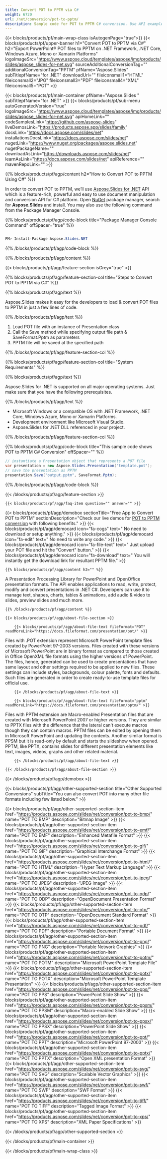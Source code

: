 ```yaml
---
title: Convert POT to PPTM via C# 
weight: 6720
url: /net/conversion/pot-to-pptm/ 
description: Sample code for POT to PPTM C# conversion. Use API example code for batch POT files to PPTM conversion within VB.NET, Asp.NET or any .NET based application.
---
```


{{< blocks/products/pf/main-wrap-class isAutogenPage="true">}}
{{< blocks/products/pf/upper-banner h1="Convert POT to PPTM via C#" h2="Export PowerPoint® POT files to PPTM on .NET Framework, .NET Core, Windows Azure, Mono or Xamarin Platforms" logoImageSrc="https://www.aspose.cloud/templates/aspose/img/products/slides/aspose_slides-for-net.svg" sourceAdditionalConversionTag="" additionalConversionTag="PPTM" pfName="Aspose.Slides" subTitlepfName="for .NET" downloadUrl="" fileiconsmall1="HTML" fileiconsmall2="JPG" fileiconsmall3="PDF" fileiconsmall4="XML" fileiconsmall5="POT" >}}

{{< blocks/products/pf/main-container pfName="Aspose.Slides " subTitlepfName="for .NET" >}}
{{< blocks/products/pf/sub-menu autoGeneratedVersion="true" logoImageSrc="https://www.aspose.cloud/templates/aspose/img/products/slides/aspose_slides-for-net.svg" apiHomeLink="" codeSamplesLink="https://github.com/aspose-slides" liveDemosLink="https://products.aspose.app/slides/family" docsLink="https://docs.aspose.com/slides/net" installationsDocsLink="https://docs.aspose.com/slides/net" nugetLink="https://www.nuget.org/packages/aspose.slides.net" nugetPackageName="" downloadAsLink="https://downloads.aspose.com/slides/net" learnAsLink="https://docs.aspose.com/slides/net" apiReference="" mavenRepoLink="" >}}

{{% blocks/products/pf/agp/content h2="How to Convert POT to PPTM Using C#" %}}

 In order to convert POT to PPTM, we’ll use
 [Aspose.Slides for .NET](https://products.aspose.com/slides/net) 
 API which is a feature-rich, powerful and easy to use document manipulation and conversion API for C# platform. Open
 [NuGet](https://www.nuget.org/packages/aspose.slides.net) 
 package manager, search for
 **Aspose.Slides** 
 and install. You may also use the following command from the Package Manager Console.

{{% blocks/products/pf/agp/code-block title="Package Manager Console Command" offSpacer="true" %}}

```cs

PM> Install-Package Aspose.Slides.NET

```

{{% /blocks/products/pf/agp/code-block %}}

{{% /blocks/products/pf/agp/content %}}

{{< blocks/products/pf/agp/feature-section isGrey="true" >}}

{{% blocks/products/pf/agp/feature-section-col title="Steps to Convert POT to PPTM via C#" %}}

{{% blocks/products/pf/agp/text %}}

 Aspose.Slides makes it easy for the developers to load & convert POT files to PPTM in just a few lines of code.

{{% /blocks/products/pf/agp/text %}}

1.  Load POT file with an instance of Presentation class
1.  Call the Save method while specifying output file path & SaveFormat.Pptm as parameters
1.  PPTM file will be saved at the specified path

{{% /blocks/products/pf/agp/feature-section-col %}}

{{% blocks/products/pf/agp/feature-section-col title="System Requirements" %}}

{{% blocks/products/pf/agp/text %}}

 Aspose.Slides for .NET is supported on all major operating systems. Just make sure that you have the following prerequisites.

{{% /blocks/products/pf/agp/text %}}

-  Microsoft Windows or a compatible OS with .NET Framework, .NET Core, Windows Azure, Mono or Xamarin Platforms.
-  Development environment like Microsoft Visual Studio.
-  Aspose.Slides for .NET DLL referenced in your project.

{{% /blocks/products/pf/agp/feature-section-col %}}

{{% blocks/products/pf/agp/code-block title="This sample code shows POT to PPTM C# Conversion" offSpacer="" %}}

```cs
// instantiate a Presentation object that represents a POT file
var presentation = new Aspose.Slides.Presentation("template.pot");
// save the presentation as PPTM
presentation.Save("output.pptm", SaveFormat.Pptm); 

```

{{% /blocks/products/pf/agp/code-block %}}

{{< /blocks/products/pf/agp/feature-section >}}

    {{< blocks/products/pf/agp/faq-item question="" answer="" >}}
 

<!-- aboutfile Starts -->

{{< blocks/products/pf/agp/demobox sectionTitle="Free App to Convert POT to PPTM" sectionDescription="Check our live demos for [POT to PPTM conversion](https://products.aspose.app/slides/conversion/pot-to-pptm) with following benefits." >}}
        {{< blocks/products/pf/agp/democard icon="fa-cogs" text=" No need to download or setup anything." >}}
        {{< blocks/products/pf/agp/democard icon="fa-edit" text=" No need to write any code." >}}
        {{< blocks/products/pf/agp/democard icon="fa-file-text" text=" Just upload your POT file and hit the \"Convert\" button." >}}
        {{< blocks/products/pf/agp/democard icon="fa-download" text=" You will instantly get the download link for resultant PPTM file." >}}

    {{% blocks/products/pf/agp/content h2="" %}}

 A Presentation Processing Library for PowerPoint and OpenOffice presentation formats. The API enables applications to read, write, protect, modify and convert presentations in .NET C#. Developers can use it to manage text, shapes, charts, tables & animations, add audio & video to slides, preview slides and much more.



    {{% /blocks/products/pf/agp/content %}}

    {{< blocks/products/pf/agp/about-file-section >}}

        {{< blocks/products/pf/agp/about-file-text fileFormat="POT" readMoreLink="https://docs.fileformat.com/presentation/pot/" >}}
Files with .POT extension represent Microsoft PowerPoint template files created by PowerPoint 97-2003 versions. Files created with these versions of Microsoft PowerPoint are in binary format as compared to those created in Office OpenXML file formats using the higher versions of PowerPoint. The files, hence, generated can be used to create presentations that have same layout and other settings required to be applied to new files. These settings can include styles, backgrounds, colour palette, fonts and defaults. Such files are generated in order to create ready-to-use template files for official use.

        {{< /blocks/products/pf/agp/about-file-text >}}

        {{< blocks/products/pf/agp/about-file-text fileFormat="pptm" readMoreLink="https://docs.fileformat.com/presentation/pptm/" >}}
Files with PPTM extension are Macro-enabled Presentation files that are created with Microsoft PowerPoint 2007 or higher versions. They are similar to PPTX files with the difference that the lateral can't execute macros though they can contain macros. PPTM files can be edited by opening them in Microsoft PowerPoint and updating the contents. Another similar format is PPSM but it is read-only by default and starts the slideshow when opened. PPTM, like PPTX, contains slides for different presentation elements like text, images, videos, graphs and other related material.

        {{< /blocks/products/pf/agp/about-file-text >}}

    {{< /blocks/products/pf/agp/about-file-section >}}

{{< /blocks/products/pf/agp/demobox >}}

<!-- aboutfile Ends -->

{{< blocks/products/pf/agp/other-supported-section title="Other Supported Conversions" subTitle="You can also convert POT into many other file formats including few listed below." >}}

{{< blocks/products/pf/agp/other-supported-section-item href="https://products.aspose.com/slides/net/conversion/pot-to-bmp/" name="POT TO BMP" description="Bitmap Image" >}}
{{< blocks/products/pf/agp/other-supported-section-item href="https://products.aspose.com/slides/net/conversion/pot-to-emf/" name="POT TO EMF" description="Enhanced Metafile Format" >}}
{{< blocks/products/pf/agp/other-supported-section-item href="https://products.aspose.com/slides/net/conversion/pot-to-gif/" name="POT TO GIF" description="Graphical Interchange Format" >}}
{{< blocks/products/pf/agp/other-supported-section-item href="https://products.aspose.com/slides/net/conversion/pot-to-html/" name="POT TO HTML" description="Hyper Text Markup Language" >}}
{{< blocks/products/pf/agp/other-supported-section-item href="https://products.aspose.com/slides/net/conversion/pot-to-jpeg/" name="POT TO JPEG" description="JPEG Image" >}}
{{< blocks/products/pf/agp/other-supported-section-item href="https://products.aspose.com/slides/net/conversion/pot-to-odp/" name="POT TO ODP" description="OpenDocument Presentation Format" >}}
{{< blocks/products/pf/agp/other-supported-section-item href="https://products.aspose.com/slides/net/conversion/pot-to-otp/" name="POT TO OTP" description="OpenDocument Standard Format" >}}
{{< blocks/products/pf/agp/other-supported-section-item href="https://products.aspose.com/slides/net/conversion/pot-to-pdf/" name="POT TO PDF" description="Portable Document Format" >}}
{{< blocks/products/pf/agp/other-supported-section-item href="https://products.aspose.com/slides/net/conversion/pot-to-png/" name="POT TO PNG" description="Portable Network Graphics" >}}
{{< blocks/products/pf/agp/other-supported-section-item href="https://products.aspose.com/slides/net/conversion/pot-to-potm/" name="POT TO POTM" description="Microsoft PowerPoint Template File" >}}
{{< blocks/products/pf/agp/other-supported-section-item href="https://products.aspose.com/slides/net/conversion/pot-to-potx/" name="POT TO POTX" description="Microsoft PowerPoint Template Presentation" >}}
{{< blocks/products/pf/agp/other-supported-section-item href="https://products.aspose.com/slides/net/conversion/pot-to-pps/" name="POT TO PPS" description="PowerPoint Slide Show" >}}
{{< blocks/products/pf/agp/other-supported-section-item href="https://products.aspose.com/slides/net/conversion/pot-to-ppsm/" name="POT TO PPSM" description="Macro-enabled Slide Show" >}}
{{< blocks/products/pf/agp/other-supported-section-item href="https://products.aspose.com/slides/net/conversion/pot-to-ppsx/" name="POT TO PPSX" description="PowerPoint Slide Show" >}}
{{< blocks/products/pf/agp/other-supported-section-item href="https://products.aspose.com/slides/net/conversion/pot-to-ppt/" name="POT TO PPT" description="Microsoft PowerPoint 97-2003" >}}
{{< blocks/products/pf/agp/other-supported-section-item href="https://products.aspose.com/slides/net/conversion/pot-to-pptx/" name="POT TO PPTX" description="Open XML presentation Format" >}}
{{< blocks/products/pf/agp/other-supported-section-item href="https://products.aspose.com/slides/net/conversion/pot-to-svg/" name="POT TO SVG" description="Scalable Vector Graphics" >}}
{{< blocks/products/pf/agp/other-supported-section-item href="https://products.aspose.com/slides/net/conversion/pot-to-swf/" name="POT TO SWF" description="SWF Format" >}}
{{< blocks/products/pf/agp/other-supported-section-item href="https://products.aspose.com/slides/net/conversion/pot-to-tiff/" name="POT TO TIFF" description="Tagged Image Format" >}}
{{< blocks/products/pf/agp/other-supported-section-item href="https://products.aspose.com/slides/net/conversion/pot-to-xps/" name="POT TO XPS" description="XML Paper Specifications" >}}

{{< /blocks/products/pf/agp/other-supported-section >}}

{{< /blocks/products/pf/main-container >}}
    
{{< /blocks/products/pf/main-wrap-class >}}